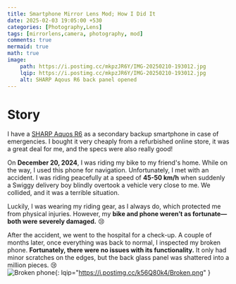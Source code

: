 ```yaml
---
title: Smartphone Mirror Lens Mod; How I Did It
date: 2025-02-03 19:05:00 +530
categories: [Photography,Lens]
tags: [mirrorlens,camera, photography, mod]
comments: true
mermaid: true
math: true
image:
    path: https://i.postimg.cc/mkpzJR6Y/IMG-20250210-193012.jpg
    lqip: https://i.postimg.cc/mkpzJR6Y/IMG-20250210-193012.jpg
    alt: SHARP Aqous R6 back panel opened
---
```


# Story  

I have a [SHARP Aquos R6](https://jp.sharp/products/aquos-r6/) as a secondary backup smartphone in case of emergencies. I bought it very cheaply from a refurbished online store, it was a great deal for me, and the specs were also really good!  

On **December 20, 2024**, I was riding my bike to my friend's home. While on the way, I used this phone for navigation. Unfortunately, I met with an accident. I was riding peacefully at a speed of **45-50 km/h** when suddenly a Swiggy delivery boy blindly overtook a vehicle very close to me. We collided, and it was a terrible situation.  

Luckily, I was wearing my riding gear, as I always do, which protected me from physical injuries. However, my **bike and phone weren’t as fortunate—both were severely damaged.** 😢  

After the accident, we went to the hospital for a check-up. A couple of months later, once everything was back to normal, I inspected my broken phone. **Fortunately, there were no issues with its functionality.** It only had minor scratches on the edges, but the back glass panel was shattered into a million pieces. 😢  
![Broken phone](https://i.postimg.cc/k56Q80k4/Broken.png){: lqip="https://i.postimg.cc/k56Q80k4/Broken.png" }